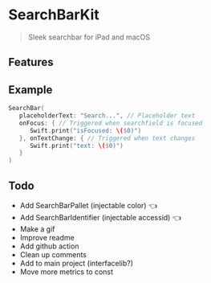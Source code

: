 # SearchBarKit

> Sleek searchbar for iPad and macOS

## Features

## Example

```swift
SearchBar(
   placeholderText: "Search...", // Placeholder text
   onFocus: { // Triggered when searchfield is focused
      Swift.print("isFocused: \($0)")
   }, onTextChange: { // Triggered when text changes
      Swift.print("text: \($0)")
   }
)
```

## Todo
- Add SearchBarPallet (injectable color) 👈
- Add SearchBarIdentifier (injectable accessid) 👈
- Make a gif
- Improve readme
- Add github action
- Clean up comments
- Add to main project (interfacelib?)
- Move more metrics to const
